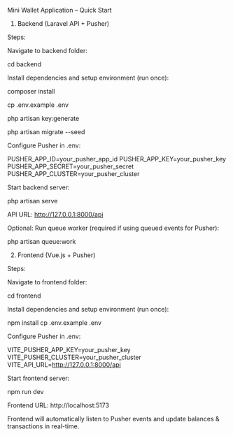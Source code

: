 Mini Wallet Application – Quick Start
1. Backend (Laravel API + Pusher)

Steps:

Navigate to backend folder:

cd backend


Install dependencies and setup environment (run once):

composer install

cp .env.example .env

php artisan key:generate

php artisan migrate --seed


Configure Pusher in .env:

PUSHER_APP_ID=your_pusher_app_id
PUSHER_APP_KEY=your_pusher_key
PUSHER_APP_SECRET=your_pusher_secret
PUSHER_APP_CLUSTER=your_pusher_cluster


Start backend server:

php artisan serve


API URL: http://127.0.0.1:8000/api

Optional: Run queue worker (required if using queued events for Pusher):

php artisan queue:work

2. Frontend (Vue.js + Pusher)

Steps:

Navigate to frontend folder:

cd frontend


Install dependencies and setup environment (run once):

npm install
cp .env.example .env


Configure Pusher in .env:

VITE_PUSHER_APP_KEY=your_pusher_key
VITE_PUSHER_CLUSTER=your_pusher_cluster
VITE_API_URL=http://127.0.0.1:8000/api


Start frontend server:

npm run dev


Frontend URL: http://localhost:5173

Frontend will automatically listen to Pusher events and update balances & transactions in real-time.
